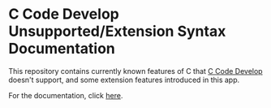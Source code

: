 # C Code Develop Unsupported/Extension Syntax Documentation

This repository contains currently known features of C that [C Code Develop](https://apps.apple.com/cn/app/c-code-develop/id1503486606) doesn't support, and some extension features introduced in this app.

For the documentation, click [here](CCD_std.md).

